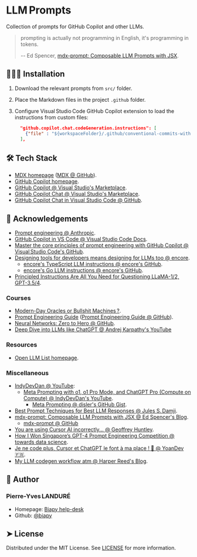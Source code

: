 # LLM Prompts

Collection of prompts for GitHub Copilot and other LLMs.

> prompting is actually not programming in English, it's programming in tokens.
>
> -- Ed Spencer, [mdx-prompt: Composable LLM Prompts with JSX](https://edspencer.net/2025/2/3/mdx-prompt-composable-prompts-with-jsx).

## 🧑🏻‍💻 Installation

1. Download the relevant prompts from `src/` folder.
2. Place the Markdown files in the project `.github` folder.
3. Configure Visual Studio Code GitHub Copilot extension to load the instructions
   from custom files:

   ```json
     "github.copilot.chat.codeGeneration.instructions": [
       {"file" : "${workspaceFolder}/.github/conventional-commits-with-gitmoji.mdx" }
     ],
   ```

<!-- CSpell:ignore gitmoji -->

## 🛠️ Tech Stack

- [MDX homepage](https://mdxjs.com/)
  ([MDX @ GitHub](https://github.com/mdx-js/mdx/)).
- [GitHub Copilot homepage](https://github.com/features/copilot).
- [GitHub Copilot @ Visual Studio's Marketplace](https://marketplace.visualstudio.com/items?itemName=GitHub.copilot).
- [GitHub Copilot Chat @ Visual Studio's Marketplace](https://marketplace.visualstudio.com/items?itemName=GitHub.copilot-chat).
- [GitHub Copilot Chat in Visual Studio Code @ GitHub](https://github.com/microsoft/vscode-copilot-release).

## 🙇 Acknowledgements

- [Prompt engineering @ Anthropic](https://docs.anthropic.com/en/docs/build-with-claude/prompt-engineering/overview).
- [GitHub Copilot in VS Code @ Visual Studio Code Docs](https://code.visualstudio.com/docs/copilot/overview).
- [Master the core principles of prompt engineering with GitHub Copilot
  @ Visual Studio Code's GitHub](https://www.youtube.com/watch?v=hh1nOX14TyY).
- [Designing tools for developers means designing for LLMs too @ encore](https://encore.dev/blog/llm-instructions).
  - [encore's TypeScript LLM instructions @ encore's GitHub](https://github.com/encoredev/encore/blob/main/ts_llm_instructions.txt).
  - [encore's Go LLM instructions @ encore's GitHub](https://github.com/encoredev/encore/blob/main/go_llm_instructions.txt).
- [Principled Instructions Are All You Need for Questioning LLaMA-1/2, GPT-3.5/4](https://arxiv.org/pdf/2312.16171).

### Courses

- [Modern-Day Oracles or Bullshit Machines ?](https://thebullshitmachines.com/).
- [Prompt Engineering Guide](https://www.promptingguide.ai/)
  ([Prompt Engineering Guide @ GitHub](https://github.com/dair-ai/Prompt-Engineering-Guide)).
- [Neural Networks: Zero to Hero @ GitHub](https://github.com/karpathy/nn-zero-to-hero).
- [Deep Dive into LLMs like ChatGPT @ Andrej Karpathy's YouTube](https://www.youtube.com/watch?v=7xTGNNLPyMI)

<!-- CSpell:ignore Andrej Karpathy -->

### Resources

- [Open LLM List homepage](https://openllmlist.com/).

### Miscellaneous

- [IndyDevDan @ YouTube](https://www.youtube.com/@indydevdan):
  - [Meta Prompting with o1, o1 Pro Mode, and ChatGPT Pro (Compute on Compute)
    @ IndyDevDan's YouTube](https://www.youtube.com/watch?v=yZGb9-Z9DG0).
    - [Meta Prompting @ disler's GitHub Gist](https://gist.github.com/disler/29ff18823670098c26fa370ad802fa96).
- [Best Prompt Techniques for Best LLM Responses @ Jules S. Damji](https://medium.com/the-modern-scientist/best-prompt-techniques-for-best-llm-responses-24d2ff4f6bca).
- [mdx-prompt: Composable LLM Prompts with JSX @ Ed Spencer's Blog](https://edspencer.net/2025/2/3/mdx-prompt-composable-prompts-with-jsx).
  - [mdx-prompt @ GitHub](https://github.com/edspencer/mdx-prompt)
- [You are using Cursor AI incorrectly... @ Geoffrey Huntley](https://ghuntley.com/stdlib/).
- [How I Won Singapore’s GPT-4 Prompt Engineering Competition
  @ towards data science](https://towardsdatascience.com/how-i-won-singapores-gpt-4-prompt-engineering-competition-34c195a93d41/#8f6a).
- [Je ne code plus, Cursor et ChatGPT le font à ma place ! 🤯 @ YoanDev :fr:](https://www.youtube.com/watch?v=k38deocrsDw).
- [My LLM codegen workflow atm @ Harper Reed's Blog](https://harper.blog/2025/02/16/my-llm-codegen-workflow-atm/).

<!-- CSpell:ignore disler Damji YoanDev -->

## 🙇 Author

### Pierre-Yves LANDURÉ

- Homepage: [Biapy help-desk](https://howto.biapy.com/)
- Github: [@biapy](https://github.com/biapy)

<!-- CSpell:ignore Landuré Biapy -->

## ➤ License

Distributed under the MIT License. See [LICENSE](LICENSE) for more information.
